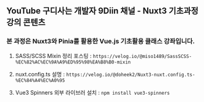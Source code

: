 ## YouTube 구디사는 개발자 9Diin 채널 - Nuxt3 기초과정 강의 콘텐츠
### 본 과정은 Nuxt3와 Pinia를 활용한 Vue.js 기초활용 클래스 강좌입니다.

1. SASS/SCSS Mixin 정리 포스팅 : `https://velog.io/@miso1489/SassSCSS-%EC%82%AC%EC%9A%A9%ED%95%98%EA%B8%B0-mixin`

2. nuxt.config.ts 설명 : `https://velog.io/@doheek2/Nuxt3-nuxt.config.ts-%EC%84%A4%EC%A0%95`

3. Vue3 Spinners 외부 라이브러 설치 : `npm install vue3-spinners`

